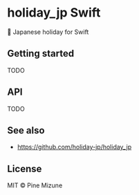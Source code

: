 # holiday_jp Swift

:crossed_flags: Japanese holiday for Swift

## Getting started
TODO

## API
TODO

## See also
- https://github.com/holiday-jp/holiday_jp

## License
MIT &copy; Pine Mizune
